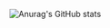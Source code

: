 ![Anurag's GitHub stats](https://github-readme-stats.vercel.app/api?username=Min-Jae-Bae&show_icons=true&theme=swift)

